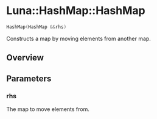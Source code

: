 # Luna::HashMap::HashMap

```c++
HashMap(HashMap &&rhs)
```

Constructs a map by moving elements from another map. 

## Overview


## Parameters
### rhs
The map to move elements from. 

